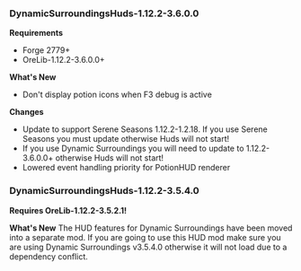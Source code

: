 ### DynamicSurroundingsHuds-1.12.2-3.6.0.0
**Requirements**
* Forge 2779+
* OreLib-1.12.2-3.6.0.0+

**What's New**
* Don't display potion icons when F3 debug is active

**Changes**
* Update to support Serene Seasons 1.12.2-1.2.18.  If you use Serene Seasons you must update otherwise Huds will not start!
* If you use Dynamic Surroundings you will need to update to 1.12.2-3.6.0.0+ otherwise Huds will not start!
* Lowered event handling priority for PotionHUD renderer

### DynamicSurroundingsHuds-1.12.2-3.5.4.0
**Requires OreLib-1.12.2-3.5.2.1!**

**What's New**
The HUD features for Dynamic Surroundings have been moved into a separate mod.  If you are going to use this
HUD mod make sure you are using Dynamic Surroundings v3.5.4.0 otherwise it will not load due to a dependency
conflict.